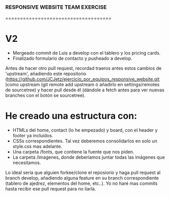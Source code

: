 ### RESPONSIVE WEBSITE TEAM EXERCISE
====================================

# V2

* Mergeado commit de Luis a develop con el tablero y los pricing cards.
* Finalizado formulario de contacto y pusheado a develop.

Antes de hacer otro pull request, recordad traeros antes estos cambios de 'upstream', añadiendo este repositorio (https://github.com/JCJetz/ejercicio_por_equipos_responsive_website.git )como upstream (git remote add upstream ó añadirlo en settings/remotes de sourcetree) y hacer pull desde él (dándole a fetch antes para ver nuevas branches con el botón se sourcetree).


# He creado una estructura con:

* HTMLs del home, contact (lo he empezado) y board, con el header y footer ya incluídos.
* CSSs correspondientes. Tal vez deberemos consolidarlos en solo un style.css mas adelante.
* Una carpeta /fonts, que contiene la fuente que nos piden.
* La carpeta /imagenes, donde deberíamos juntar todas las imágenes que necesitamos.

Lo ideal seria que alguien forkee/clone el reposiorio y haga pull request al branch develop, añadiendo alguna feature en su branch correspondiente (tablero de ajedrez, elementos del home, etc..). 
Yo no haré mas commits hasta recibir ese pull request para no liarla.





